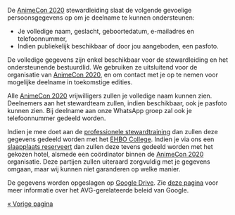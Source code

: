 De [AnimeCon 2020](https://animecon.nl) stewardleiding slaat de volgende gevoelige persoonsgegevens
op om je deelname te kunnen ondersteunen:

  * Je volledige naam, geslacht, geboortedatum, e-mailadres en telefoonnummer,
  * Indien publiekelijk beschikbaar of door jou aangeboden, een pasfoto.

De volledige gegevens zijn enkel beschikbaar voor de stewardleiding en het ondersteunende
bestuurdlid. We gebruiken ze uitsluitend voor de organisatie van [AnimeCon 2020](https://animecon.nl),
en om contact met je op te nemen voor mogelijke deelname in toekomstige edities.

Alle [AnimeCon 2020](https://animecon.nl) vrijwilligers zullen je volledige naam kunnen zien.
Deelnemers aan het stewardteam zullen, indien beschikbaar, ook je pasfoto kunnen zien. Bij deelname
aan onze WhatsApp groep zal ook je telefoonnummer gedeeld worden.

Indien je mee doet aan de [professionele stewardtraining](training.html) dan zullen deze gegevens
gedeeld worden met het [EHBO College](https://ehbocollege.nl/). Indien je via ons een
[slaapplaats reserveert](hotel.html) dan zullen deze tevens gedeeld worden met het gekozen hotel,
alsmede een coördinator binnen de [AnimeCon 2020](https://animecon.nl) organisatie. Deze partijen
zullen uiteraard zorgvuldig met je gegevens omgaan, maar wij kunnen niet garanderen op welke manier.

De gegevens worden opgeslagen op [Google Drive](https://www.google.com/drive/).
Zie [deze pagina](https://privacy.google.com/businesses/compliance/#!?modal_active=none) voor meer
informatie over het AVG-gerelateerde beleid van Google.

[« Vorige pagina](/registration/2020-classic/)
